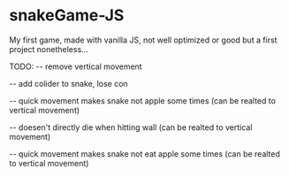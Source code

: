 # snakeGame-JS
My first game, made with vanilla JS, not well optimized or good but a first project nonetheless...

TODO:
  -- remove vertical movement

  -- add colider to snake, lose con

  -- quick movement makes snake not apple some times (can be realted to vertical movement)

  -- doesen't directly die when hitting wall (can be realted to vertical movement)

  -- quick movement makes snake not eat apple some times (can be realted to vertical movement)

